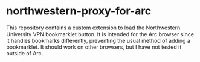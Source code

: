 # northwestern-proxy-for-arc
This repository contains a custom extension to load the Northwestern University VPN bookmarklet button. It is intended for the Arc browser since it handles bookmarks differently, preventing the usual method of adding a bookmarklet. It should work on other browsers, but I have not tested it outside of Arc.
